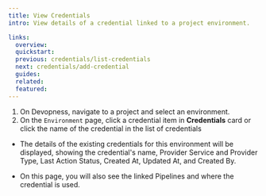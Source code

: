 ```yaml
---
title: View Credentials
intro: View details of a credential linked to a project environment.

links:
  overview:
  quickstart:
  previous: credentials/list-credentials
  next: credentials/add-credential
  guides:
  related:
  featured:
---
```


1. On Devopness, navigate to a project and select an environment.
1. On the `Environment` page, click a credential item in **Credentials** card or click the name of the credential in the list of credentials

  - The details of the existing credentials for this environment will be displayed, showing the credential's name, Provider Service and Provider Type, Last Action Status, Created At, Updated At, and Created By.

  - On this page, you will also see the linked Pipelines and where the credential is used.
